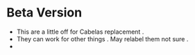 # Beta Version 
- This are a little off for Cabelas replacement .
- They can work for other things . May relabel them not sure .
- 
